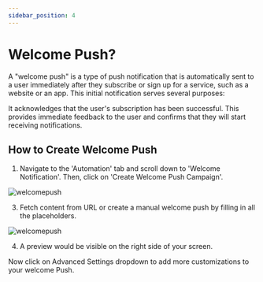 ```yaml
---
sidebar_position: 4
---
```


# Welcome Push? 

A "welcome push" is a type of push notification that is automatically sent to a user immediately after they subscribe or sign up for a service, such as a website or an app. This initial notification serves several purposes:

It acknowledges that the user's subscription has been successful. This provides immediate feedback to the user and confirms that they will start receiving notifications.


## How to Create Welcome Push

1. Navigate to the 'Automation' tab and scroll down to 'Welcome Notification'. Then, click on 'Create Welcome Push Campaign'.

![welcomepush](/img/welcomepush.png)


3. Fetch content from URL or create a manual welcome push by filling in all the placeholders. 

![welcomepush](/img/welcomepushcampaign.png)


4. A preview would be visible on the right side of your screen.


Now click on Advanced Settings dropdown to add more customizations to your welcome Push. 
